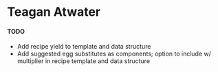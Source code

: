 # Teagan Atwater

#### TODO

- Add recipe yield to template and data structure
- Add suggested egg substitutes as components; option to include w/ multiplier in recipe template and data structure
